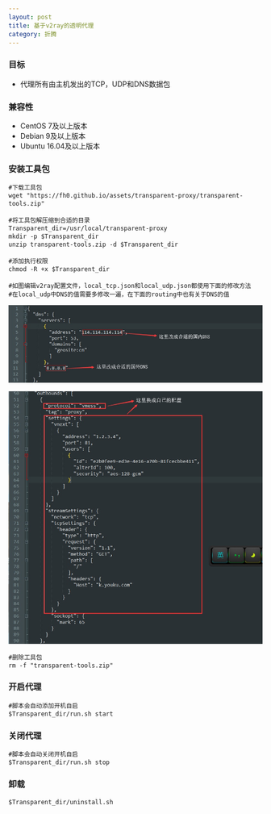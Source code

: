 ```yaml
---
layout: post
title: 基于v2ray的透明代理
category: 折腾
---
```


### 目标
- 代理所有由主机发出的TCP，UDP和DNS数据包

### 兼容性
- CentOS 7及以上版本
- Debian 9及以上版本
- Ubuntu 16.04及以上版本

### 安装工具包
```shell
#下载工具包
wget "https://fh0.github.io/assets/transparent-proxy/transparent-tools.zip"

#将工具包解压缩到合适的目录
Transparent_dir=/usr/local/transparent-proxy
mkdir -p $Transparent_dir
unzip transparent-tools.zip -d $Transparent_dir

#添加执行权限
chmod -R +x $Transparent_dir

#如图编辑v2ray配置文件，local_tcp.json和local_udp.json都使用下面的修改方法
#在local_udp中DNS的值需要多修改一遍，在下面的routing中也有关于DNS的值
```
![DNS](/assets/transparent-proxy/dns.jpg)

![Outbound](/assets/transparent-proxy/outbound.jpg)


```shell
#删除工具包
rm -f "transparent-tools.zip"
```
### 开启代理
```shell
#脚本会自动添加开机自启
$Transparent_dir/run.sh start
```

### 关闭代理
```shell
#脚本会自动关闭开机自启
$Transparent_dir/run.sh stop
```

### 卸载
```shell
$Transparent_dir/uninstall.sh
```

[systemd-rc-local]: /折腾/2019/11/26/systemd-rc-local.html
